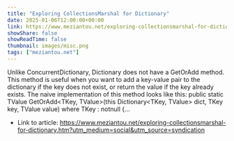 ```yaml
---
title: "Exploring CollectionsMarshal for Dictionary"
date: 2025-01-06T12:00:00+00:00
link: https://www.meziantou.net/exploring-collectionsmarshal-for-dictionary.htm?utm_medium=social&utm_source=syndication
showShare: false
showReadTime: false
thumbnail: images/misc.png
tags: ["meziantou.net"]
---
```

Unlike ConcurrentDictionary, Dictionary does not have a GetOrAdd method. This method is useful when you want to add a key-value pair to the dictionary if the key does not exist, or return the value if the key already exists. The naive implementation of this method looks like this: public static TValue GetOrAdd<TKey, TValue>(this Dictionary<TKey, TValue> dict, TKey key, TValue value) where TKey : notnull {…

- Link to article: https://www.meziantou.net/exploring-collectionsmarshal-for-dictionary.htm?utm_medium=social&utm_source=syndication